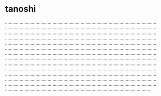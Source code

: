 # tanoshi
...................................................................................................................................................................................................................................................................................................................................................................................................................................................................................................................................................................................................................................................................................................................................................................................................................................................................................................................................................................................................................................................................................................................................................................................................................................................................................................................................................................................................................................................................................................................................................................................................................................................................................................................................................................................................